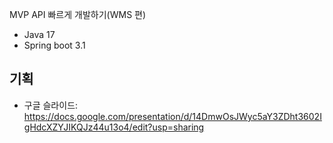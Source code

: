 MVP API 빠르게 개발하기(WMS 편)

- Java 17
- Spring boot 3.1

## 기획
- 구글 슬라이드: https://docs.google.com/presentation/d/14DmwOsJWyc5aY3ZDht3602IgHdcXZYJIKQJz44u13o4/edit?usp=sharing
